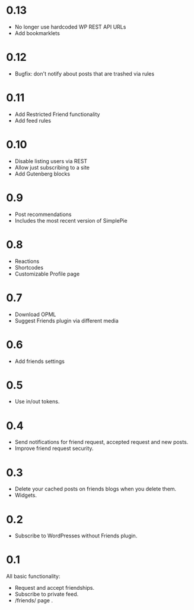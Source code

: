 0.13
===
- No longer use hardcoded WP REST API URLs
- Add bookmarklets

0.12
===
- Bugfix: don't notify about posts that are trashed via rules

0.11
===
- Add Restricted Friend functionality
- Add feed rules

0.10
===
- Disable listing users via REST
- Allow just subscribing to a site
- Add Gutenberg blocks

0.9
===
- Post recommendations
- Includes the most recent version of SimplePie

0.8
===
- Reactions
- Shortcodes
- Customizable Profile page

0.7
===
- Download OPML
- Suggest Friends plugin via different media

0.6
===
- Add friends settings

0.5
===
- Use in/out tokens.

0.4
===
- Send notifications for friend request, accepted request and new posts.
- Improve friend request security.

0.3
===
- Delete your cached posts on friends blogs when you delete them.
- Widgets.

0.2
===
- Subscribe to WordPresses without Friends plugin.

0.1
===
All basic functionality:
- Request and accept friendships.
- Subscribe to private feed.
- /friends/ page .
